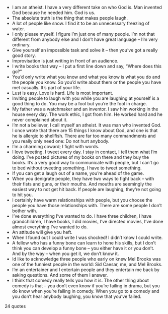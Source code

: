  - I am an atheist. I have a very different take on who God is. Man invented God because he needed him. God is us.
 - The absolute truth is the thing that makes people laugh.
 - A lot of people like snow. I find it to be an unnecessary freezing of water.
 - I only please myself. I figure I’m just one of many people. I’m not that different from anybody else and I don’t have great language – I’m very ordinary.
 - Give yourself an impossible task and solve it – then you’ve got a really good story.
 - Improvisation is just writing in front of an audience.
 - I write books that way – I put a first line down and say, “Where does this go?”
 - You’d only write what you know and what you know is what you do and the people you know. So you’d write about them or the people you have met casually. It’s part of your life.
 - Lust is easy. Love is hard. Life is most important.
 - Inviting people to laugh with you while you are laughing at yourself is a good thing to do. You may be a fool but you’re the fool in charge.
 - My father was a watchmaker and an inventor. I saw him working in the house every day. The work ethic, I got from him. He worked hard and he never complained about it.
 - I’m not a believer, I call myself an atheist. It was man who invented God. I once wrote that there are 15 things I know about God, and one is that he is allergic to shellfish. There are far too many commandments and you really only need one: Do not hurt anybody.
 - I’m a charming coward; I fight with words.
 - I love tweeting. I tweet every day. I stay in contact, I tell them what I’m doing. I’ve posted pictures of my books on there and they buy the books. It’s a very good way to communicate with people, but I can’t go to bed without tweeting something. I have to tweet something.
 - If you can get a laugh out of a name, you’re ahead of the game.
 - When you denigrate people, they have two ways to fight back – with their fists and guns, or their mouths. And mouths are seemingly the easiest way to not get hit back. If people are laughing, they’re not going to hit you.
 - I certainly have warm relationships with people, but you choose the people you have those relationships with. There are some people I don’t bother with.
 - I’ve done everything I’ve wanted to do. I have three children, I have grandchildren, I have books, I did movies, I’ve directed movies, I’ve done almost everything I’ve wanted to do.
 - An attitude will give you heft.
 - When I found out I could write I was shocked! I didn’t know I could write.
 - A fellow who has a funny bone can learn to hone his skills, but I don’t think you can develop a funny bone – you either have it or you don’t. And by the way – when you get it, we don’t know it.
 - Id like to acknowledge three people who early on knew Mel Brooks was one of the funniest people in the world: Sid Caesar, me, and Mel Brooks.
 - I’m an entertainer and I entertain people and they entertain me back by asking questions. And some of them I answer.
 - I think that comedy really tells you how it is. The other thing about comedy is that – you don’t even know if you’re failing in drama, but you do know when you’re failing in comedy. When you go to a comedy and you don’t hear anybody laughing, you know that you’ve failed.

24 quotes